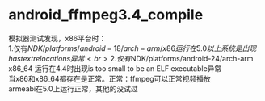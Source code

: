 # android_ffmpeg3.4_compile
模拟器测试发现，x86平台时：<br>
1.仅有$NDK/platforms/android-18/arch-arm/  x86    运行在5.0以上系统是出现 has text relocations异常<br>
2.仅有$NDK/platforms/android-24/arch-arm   x86_64 运行在4.4时出现is too small to be an ELF executable异常<br>
当x86和x86_64都存在是正常。正常：ffmpeg可以正常视频播放<br>
armeabi在5.0上运行正常，其他的没试过<br>

